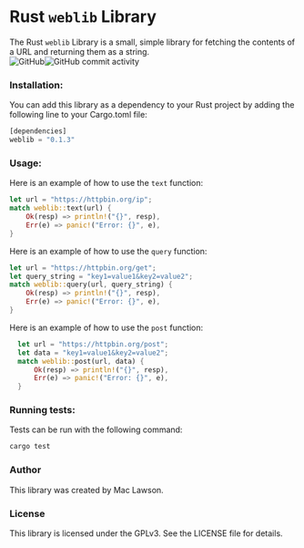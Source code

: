# Rust `weblib` Library
The Rust `weblib` Library is a small, simple library for fetching the contents of a URL and returning them as a string.
<br>
![GitHub](https://img.shields.io/github/license/mac-lawson/web)![GitHub commit activity](https://img.shields.io/github/commit-activity/y/mac-lawson/web)


### Installation:
You can add this library as a dependency to your Rust project by adding the following line to your Cargo.toml file:
```rust
[dependencies]
weblib = "0.1.3"
```


### Usage:
Here is an example of how to use the `text` function:
```rust
let url = "https://httpbin.org/ip";
match weblib::text(url) {
    Ok(resp) => println!("{}", resp),
    Err(e) => panic!("Error: {}", e),
}
```
Here is an example of how to use the `query` function:
```rust
let url = "https://httpbin.org/get";
let query_string = "key1=value1&key2=value2";
match weblib::query(url, query_string) {
    Ok(resp) => println!("{}", resp),
    Err(e) => panic!("Error: {}", e),
}
```
Here is an example of how to use the `post` function:
```rust
  let url = "https://httpbin.org/post";
  let data = "key1=value1&key2=value2";
  match weblib::post(url, data) {
      Ok(resp) => println!("{}", resp),
      Err(e) => panic!("Error: {}", e),
  }
```

### Running tests:
Tests can be run with the following command:
``` rust
cargo test
```

### Author
This library was created by Mac Lawson.

### License
This library is licensed under the GPLv3. See the LICENSE file for details.